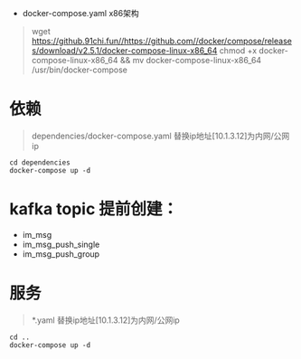 - docker-compose.yaml x86架构
> wget https://github.91chi.fun//https://github.com//docker/compose/releases/download/v2.5.1/docker-compose-linux-x86_64
> chmod +x docker-compose-linux-x86_64 && mv docker-compose-linux-x86_64 /usr/bin/docker-compose
# 依赖
>dependencies/docker-compose.yaml
>替换ip地址[10.1.3.12]为内网/公网ip

```shell
cd dependencies
docker-compose up -d
```
# kafka topic 提前创建：
- im_msg
- im_msg_push_single
- im_msg_push_group

# 服务
> *.yaml
> 替换ip地址[10.1.3.12]为内网/公网ip
```shell
cd ..
docker-compose up -d
```